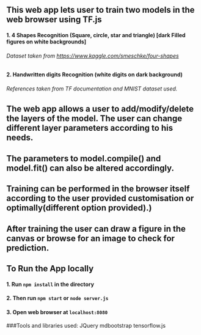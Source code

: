 ## This web app lets user to train two models in the web browser using TF.js 
#### 1. 4 Shapes Recognition (Square, circle, star and triangle) [dark Filled figures on white backgrounds]
###### Dataset taken from https://www.kaggle.com/smeschke/four-shapes
#### 2. Handwritten digits Recognition (white digits on dark background)
###### References taken from TF documentation and MNIST dataset used.

## The web app allows a user to add/modify/delete the layers of the model. The user can change different layer parameters according to his needs.
## The parameters to model.compile() and model.fit() can also be altered accordingly.
## Training can be performed in the browser itself according to the user provided customisation or optimally(different option provided).)
## After training the user can draw a figure in the canvas or browse for an image to check for prediction.

## To Run the App locally

#### 1. Run `npm install` in the directory

#### 2. Then run `npm start` or `node server.js`

#### 3. Open web browser at `localhost:8080`



###Tools and libraries used:
JQuery
mdbootstrap
tensorflow.js
